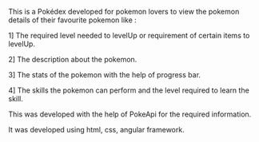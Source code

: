 This is a Pokédex developed for pokemon lovers to view the pokemon details of their favourite pokemon like :

1] The required level needed to levelUp or requirement of certain items to levelUp.

2] The description about the pokemon.

3] The stats of the pokemon with the help of progress bar.

4] The skills the pokemon can perform and the level required to learn the skill.

This was developed with the help of PokeApi for the required information.

It was developed using html, css, angular framework.
